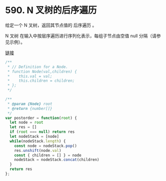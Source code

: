 # 590. N 叉树的后序遍历

给定一个 N 叉树，返回其节点值的 后序遍历 。

N 叉树 在输入中按层序遍历进行序列化表示，每组子节点由空值 null 分隔（请参见示例）。

[链接](https://leetcode-cn.com/problems/n-ary-tree-postorder-traversal/)

```ts
/**
 * // Definition for a Node.
 * function Node(val,children) {
 *    this.val = val;
 *    this.children = children;
 * };
 */

/**
 * @param {Node} root
 * @return {number[]}
 */
var postorder = function(root) {
  let node = root
  let res = []
  if (root === null) return res
  let nodeStack = [node]
  while(nodeStack.length) {
    const node = nodeStack.pop()
    res.unshift(node.val)
    const { children = [] } = node
    nodeStack = nodeStack.concat(children)
  }
  return res
};
```
